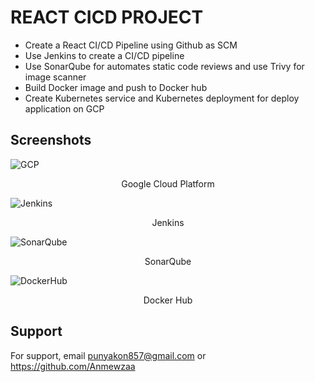 # REACT CICD PROJECT

- Create a React CI/CD Pipeline using Github as SCM
- Use Jenkins to create a CI/CD pipeline
- Use SonarQube for automates static code reviews and use Trivy for image scanner
- Build Docker image and push to Docker hub
- Create Kubernetes service and Kubernetes deployment for deploy application on GCP

## Screenshots

![GCP](https://github.com/Anmewzaa/React-CICD-Project/assets/106464617/94c3cc2e-3c5e-48d6-8582-3b62b3da353e)
<p align="center">Google Cloud Platform</p>

![Jenkins](https://github.com/Anmewzaa/React-CICD-Project/assets/106464617/ff5e7b81-d819-41ac-83a7-c1d560401088)
<p align="center">Jenkins</p>

![SonarQube](https://github.com/Anmewzaa/React-CICD-Project/assets/106464617/f74c0972-8150-4290-b6eb-e6b0871bcd5a)
<p align="center">SonarQube</p>

![DockerHub](https://github.com/Anmewzaa/React-CICD-Project/assets/106464617/97e734f7-6e38-461a-b1e8-90a831f34f22)
<p align="center">Docker Hub</p>

## Support

For support, email punyakon857@gmail.com or https://github.com/Anmewzaa
